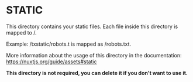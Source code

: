 # STATIC

This directory contains your static files.
Each file inside this directory is mapped to /.

Example: /txstatic/robots.t is mapped as /robots.txt.

More information about the usage of this directory in the documentation:
https://nuxtjs.org/guide/assets#static

**This directory is not required, you can delete it if you don't want to use it.**
